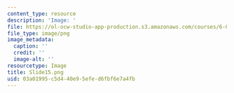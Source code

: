 ```yaml
---
content_type: resource
description: 'Image: '
file: https://ol-ocw-studio-app-production.s3.amazonaws.com/courses/6-004-computation-structures-spring-2017/03a01995c5d440e95efed6fbf6e7a4fb_Slide15.png
file_type: image/png
image_metadata:
  caption: ''
  credit: ''
  image-alt: ''
resourcetype: Image
title: Slide15.png
uid: 03a01995-c5d4-40e9-5efe-d6fbf6e7a4fb
---
```

